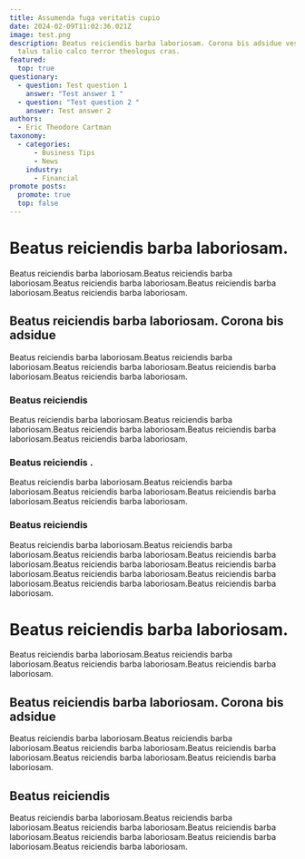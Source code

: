 ```yaml
---
title: Assumenda fuga veritatis cupio
date: 2024-02-09T11:02:36.021Z
image: test.png
description: Beatus reiciendis barba laboriosam. Corona bis adsidue vestrum
  talus talio calco terror theologus cras.
featured:
  top: true
questionary:
  - question: Test question 1
    answer: "Test answer 1 "
  - question: "Test question 2 "
    answer: Test answer 2
authors:
  - Eric Theodore Cartman
taxonomy:
  - categories:
      - Business Tips
      - News
    industry:
      - Financial
promote posts:
  promote: true
  top: false
---
```

# Beatus reiciendis barba laboriosam.
Beatus reiciendis barba laboriosam.Beatus reiciendis barba laboriosam.Beatus reiciendis barba laboriosam.Beatus reiciendis barba laboriosam.Beatus reiciendis barba laboriosam.

## Beatus reiciendis barba laboriosam. Corona bis adsidue
Beatus reiciendis barba laboriosam.Beatus reiciendis barba laboriosam.Beatus reiciendis barba laboriosam.Beatus reiciendis barba laboriosam.Beatus reiciendis barba laboriosam.

### Beatus reiciendis
Beatus reiciendis barba laboriosam.Beatus reiciendis barba laboriosam.Beatus reiciendis barba laboriosam.Beatus reiciendis barba laboriosam.Beatus reiciendis barba laboriosam.

### Beatus reiciendis .
Beatus reiciendis barba laboriosam.Beatus reiciendis barba laboriosam.Beatus reiciendis barba laboriosam.Beatus reiciendis barba laboriosam.Beatus reiciendis barba laboriosam.

### Beatus reiciendis
Beatus reiciendis barba laboriosam.Beatus reiciendis barba laboriosam.Beatus reiciendis barba laboriosam.Beatus reiciendis barba laboriosam.Beatus reiciendis barba laboriosam.Beatus reiciendis barba laboriosam.Beatus reiciendis barba laboriosam.Beatus reiciendis barba laboriosam.Beatus reiciendis barba laboriosam.Beatus reiciendis barba laboriosam.

# Beatus reiciendis barba laboriosam.
Beatus reiciendis barba laboriosam.Beatus reiciendis barba laboriosam.Beatus reiciendis barba laboriosam.Beatus reiciendis barba laboriosam.

## Beatus reiciendis barba laboriosam. Corona bis adsidue
Beatus reiciendis barba laboriosam.Beatus reiciendis barba laboriosam.Beatus reiciendis barba laboriosam.Beatus reiciendis barba laboriosam.Beatus reiciendis barba laboriosam.Beatus reiciendis barba laboriosam.

## Beatus reiciendis
Beatus reiciendis barba laboriosam.Beatus reiciendis barba laboriosam.Beatus reiciendis barba laboriosam.Beatus reiciendis barba laboriosam.Beatus reiciendis barba laboriosam.Beatus reiciendis barba laboriosam.Beatus reiciendis barba laboriosam.
